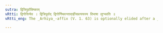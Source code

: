 ```yaml
---
sutra: द्वित्रिपूर्वान्निष्कात्
vRtti: द्विगोरित्येव । द्वित्रिपूर्वाद् द्विगोर्निष्कान्तादार्हीयप्रत्ययस्य विभाषा लुग्भवति ॥
vRtti_eng: The _Arhiya_-affix (V. 1. 63) is optionally elided after a _Dvigu_ occasioning compound, of the word _nishka_, preceded by _dvi_ and _tri_.

---
```

